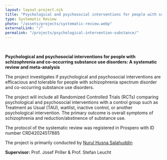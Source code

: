 ```yaml
---
layout: layout-project.njk
title: "Psychological and psychosocial interventions for people with schizophrenia and co-occurring substance use disorders"
type: Systematic Review
photo: "/assets/projects/systematic-review.webp"
externalLink: "/"
permalink: "/projects/psychological-intervention-substance/"
---
```


<br>

**Psychological and psychosocial interventions for people with schizophrenia and co-occurring substance use disorders: A systematic review and meta-analysis**

The project investigates if psychological and psychosocial interventions are efficacious and tolerable for people with schizophrenia spectrum disorder and co-occurring substance use disorders.
 
The project will include all Randomized Controlled Trials (RCTs) comparing psychological and psychosocial interventions with a control group such as Treatment as Usual (TAU), waitlist, inactive control, or another psychological intervention. The primary outcome is overall symptoms of schizophrenia and reduction/abstinence of substance use.
 
The protocol of the systematic review was registered in Prospero with ID number CRD42024517885
 
The project is primarily conducted by [Nurul Husna Salahuddin](/team/nurul-salahuddin/)

**Supervisor:** Prof. Josef Priller & Prof. Stefan Leucht
